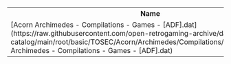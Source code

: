 <table>
<tr><th>Name</th><th>Size</th></tr>
<tr><td>[Acorn Archimedes - Compilations - Games - [ADF].dat](https://raw.githubusercontent.com/open-retrogaming-archive/dat-catalog/main/root/basic/TOSEC/Acorn/Archimedes/Compilations/Games/[ADF]/Acorn Archimedes - Compilations - Games - [ADF].dat)</td><td>6967</td></tr>
</table>
